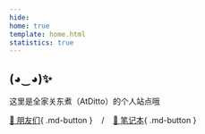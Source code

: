 ```yaml
---
hide:
home: true
template: home.html
statistics: true
---
```

## (◕‿◕)✨

这里是全家关东煮（AtDitto）的个人站点哦

[👭 朋友们](links.md){ .md-button }
&nbsp;&nbsp;&nbsp;/&nbsp;&nbsp;&nbsp;
[📖 笔记本](note/index.md){ .md-button }
